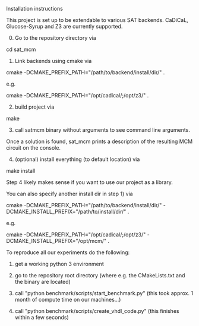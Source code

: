 Installation instructions

This project is set up to be extendable to various SAT backends.
CaDiCaL, Glucose-Syrup and Z3 are currently supported.

0) Go to the repository directory via

cd sat_mcm

1) Link backends using cmake via

cmake -DCMAKE_PREFIX_PATH="/path/to/backend/install/dir/" .

e.g.

cmake -DCMAKE_PREFIX_PATH="/opt/cadical/;/opt/z3/" .

2) build project via

make

3) call satmcm binary without arguments to see command line arguments.

Once a solution is found, sat_mcm prints a description of the resulting MCM circuit on the console.

4) (optional) install everything (to default location) via

make install

Step 4 likely makes sense if you want to use our project as a library. 

You can also specify another install dir in step 1) via

cmake -DCMAKE_PREFIX_PATH="/path/to/backend/install/dir/" -DCMAKE_INSTALL_PREFIX="/path/to/install/dir/" .

e.g.

cmake -DCMAKE_PREFIX_PATH="/opt/cadical/;/opt/z3/" -DCMAKE_INSTALL_PREFIX="/opt/mcm/" .

To reproduce all our experiments do the following:

1) get a working python 3 environment

2) go to the repository root directory (where e.g. the CMakeLists.txt and the binary are located)

3) call "python benchmark/scripts/start_benchmark.py" (this took approx. 1 month of compute time on our machines...)

4) call "python benchmark/scripts/create_vhdl_code.py" (this finishes within a few seconds)
